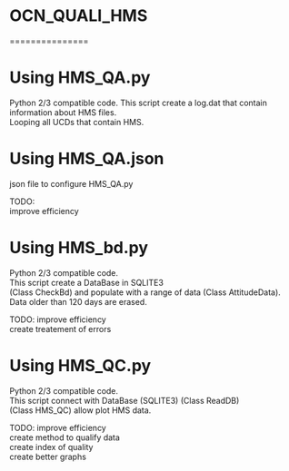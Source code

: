 # OCN_QUALI_HMS
===============

# Using HMS_QA.py  
Python 2/3 compatible code.
This script create a log.dat that contain information about HMS files.  
Looping all UCDs that contain HMS.  

# Using HMS_QA.json
json file to configure HMS_QA.py

TODO:  
      improve efficiency  

# Using HMS_bd.py  
Python 2/3 compatible code.  
This script create a DataBase in SQLITE3  
(Class CheckBd) and populate with a range of data (Class AttitudeData).  
Data older than 120 days are erased.  

TODO: improve efficiency  
      create treatement of errors  

# Using HMS_QC.py  
Python 2/3 compatible code.  
This script connect with DataBase (SQLITE3) (Class ReadDB)  
(Class HMS_QC) allow plot HMS data.  

TODO: improve efficiency  
      create method to qualify data  
      create index of quality  
      create better graphs  
